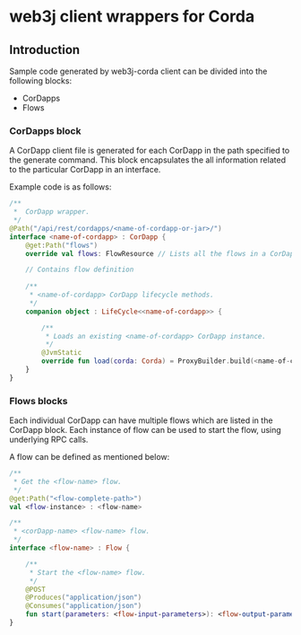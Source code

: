 web3j client wrappers for Corda
===========================

## Introduction

Sample code generated by web3j-corda client can be divided into the following blocks:

* CorDapps 
* Flows

### CorDapps block

A CorDapp client file is generated for each CorDapp in the path specified to the generate command. 
This block encapsulates the all information related to the particular CorDapp in an interface.

Example code is as follows: 

```kotlin
/**
 *  CorDapp wrapper.
 */
@Path("/api/rest/cordapps/<name-of-cordapp-or-jar>/")
interface <name-of-cordapp> : CorDapp {
    @get:Path("flows")
    override val flows: FlowResource // Lists all the flows in a CorDapp

    // Contains flow definition
    
    /**
     * <name-of-cordapp> CorDapp lifecycle methods.
     */
    companion object : LifeCycle<<name-of-cordapp>> {

        /**
         * Loads an existing <name-of-cordapp> CorDapp instance.
         */
        @JvmStatic
        override fun load(corda: Corda) = ProxyBuilder.build(<name-of-cordapp>::class.java, corda.service)
    }
}
```

### Flows blocks

Each individual CorDapp can have multiple flows which are listed in the CorDapp block. 
Each instance of flow can be used to start the flow, using underlying RPC calls.

A flow can be defined as mentioned below:

```kotlin
/**
 * Get the <flow-name> flow.
 */
@get:Path("<flow-complete-path>")
val <flow-instance> : <flow-name>

/**
 * <corDapp-name> <flow-name> flow.
 */
interface <flow-name> : Flow {

    /**
     * Start the <flow-name> flow.
     */
    @POST
    @Produces("application/json")
    @Consumes("application/json")
    fun start(parameters: <flow-input-parameters>): <flow-output-parameters>
}
```